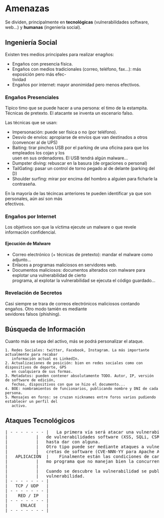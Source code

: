 # Amenazas

Se dividen, principalmente en **tecnológicas** (vulnerabilidades software, web...) y 
**humanas** (ingeniería social).

## Ingeniería Social

Existen tres medios principales para realizar enagños:

* Engaños con presencia física.
* Engaños con medios tradicionales (correo, teléfono, fax...): más exposición pero más efec-  
tividad
* Engaños por internet: mayor anonimidad pero menos efectivos.

### Engaños Presenciales

Típico timo que se puede hacer a una persona: el timo de la estampita. Técnicas de pretexto.
El atacante se inventa un escenario falso.

Las técnicas que se usan:

  * Impersonación: puede ser física o no (por teléfono).
  * Desvío de envíos: apropiarse de envíos que van destinados a otros (convencer al de UPS)
  * Baiting: tirar pinchos USB por el parking de una oficina para que los empleados los cojan y los  
  usen en sus ordenadores. El USB tendrá algún malware...
  * Dumpster diving: rebuscar en la basura (de orgaciones o personal)
  * TailGating: pasar un control de torno pegado al de delante (parking del D)
  * Shoulder surfing: mirar por encima del hombro a alguien para ficharle la contraseña.  

En la mayoría de las técincas anteriores te pueden identificar ya que son personales, aún así son más  
efectivos. 

### Engaños por Internet

Los objetivos son que la víctima ejecute un malware o que revele información confidencial.

#### Ejecución de Malware

  * Correo electrónico (+ técnicas de pretexto): mandar el malware como adjunto...
  * Enlaces a programas maliciosos en servidores web.
  * Documentos maliciosos: documentos alterados con malware para explotar una vulnerabilidad de cierto  
  programa, al explotar la vulnerabilidad se ejecuta el código guardado...

### Revelación de Secretos

Casi siempre se trara de correos electrónicos maliciosos contando engaños. Otro modo tamién es mediante  
sevidores falsos (phishing).

## Búsqueda de Información

Cuanto más se sepa del activo, más se podrá personalizar el ataque.

	1. Redes Sociales: twitter, Facebook, Instagram. La más importante actualmente para recabar  
	   información actual es LinkedIn.
	2. Actualizaciones de posición: bien en redes sociales como con dispositivos de deporte, GPS  
	   en cualquiera de sus formas.
	3. Metadatos: pueden contener absolutamente TODO. Autor, IP, versión de software de edición,  
	   fechas, dispositivos con que se hizo el documento...
	4. BOE: nombramientos de funcionarios, publicando nombre y DNI de cada persona.
	5. Mensajes en foros: se cruzan nicknames entre foros varios pudiendo establecer un perfil del  
	   activo. 

## Ataques Tecnológicos

<pre>
| - - - - - - - |	La primera vía será atacar una vulnerabilidad en servidores. Cogerse la checklist  
|			|	de vulnerabilidades software (XSS, SQLi, CSRF, Overflows...) e ir aplicando ataques  
|			|	hasta dar con alguna.
|			|	Otro tipo puede ser mediante ataques a vulnerabilidades conocidas en versiones con-  
|			|	cretas de software (CVE-NNN-YY para Apache A.B).
|	APLICACIÓN	| 	 Finalmente están las condiciones de carrera: cuando hay multiples instancas del mis-  
|			|	mo programa que no manejan bien la concurrencia (revisar más tarde).
|			|
|			|	Cuando se descubre la vulnerabilidad se publica el expliot: programa que explota la  
|			|	vulnerabilidad.
| - - - - - - - |	
|	TCP / UDP 	|	
| - - - - - - - |	
|	 RED / IP 	|
| - - - - - - - |
|	  ENLACE	|
| - - - - - - - |
</pre>